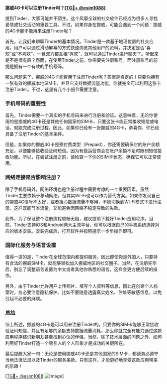 **挪威4G卡可以注册Tinder吗？[[TG💪+ @esim1088](https://t.me/s/esim1088)]**

提到Tinder，大家可能并不陌生。这个风靡全球的社交软件已经成为很多人寻找爱情或社交活动的重要工具。不过，如果你身在挪威，可能会遇到一个问题：挪威的4G卡能不能用来注册Tinder呢？

首先，让我们来聊聊Tinder的基本情况。Tinder是一款基于地理位置的社交应用，用户可以通过滑动屏幕的方式快速浏览其他用户的资料，并决定是否“喜欢”或“不喜欢”。一旦双方都互相“喜欢”，就可以通过Tinder进行聊天了。听起来是不是很有趣？然而，在使用Tinder之前，你需要先注册账号，而注册账号的前提是拥有一个有效的手机号码。

那么问题来了，挪威的4G卡能否用于注册Tinder呢？答案是肯定的！只要你拥有一张有效的挪威本地SIM卡，并且它支持数据流量功能，你就完全可以利用这张卡注册Tinder。不过，这里有几个小细节需要注意。

### 手机号码的重要性

首先，Tinder需要一个真实的手机号码来进行注册和验证。这意味着，无论你使用的是挪威的4G卡还是其他任何国家的SIM卡，只要这张卡能正常接收短信或电话，就能完成注册过程。因此，如果你已经有一张挪威的4G卡，恭喜你，你已经具备了注册Tinder的基本条件。

但是，如果你的挪威4G卡是预付费类型（Prepaid），你还需要确保它的账户余额充足，以便能够接收验证码短信。因为有些运营商会在账户余额不足时限制短信接收功能。所以，在尝试注册之前，请检查一下你的SIM卡状态，确保它可以正常使用。

### 网络连接是否影响注册？

除了手机号码外，网络环境也是注册过程中需要考虑的一个重要因素。虽然Tinder主要依赖于移动网络，但其实Wi-Fi也可以作为替代方案。如果你发现自己的挪威4G信号不太好，或者担心数据流量不够用，不妨切换到Wi-Fi模式下进行注册。这样既能节省流量，又能避免因网络不稳定导致的失败。

此外，为了保证整个注册流程顺畅无阻，建议提前下载好Tinder应用程序。目前，Tinder支持iOS和Android两大主流平台，你可以根据自己的手机系统选择对应的版本安装。安装完成后，打开软件并按照提示一步步操作即可。

### 国际化服务与语言设置

值得一提的是，Tinder在全球范围内都提供服务，因此即使你是外国人，只要持有合法的挪威SIM卡，就能够轻松加入挪威地区的社交圈子。当然，在注册完毕后，别忘了调整语言设置为中文或者其他你熟悉的语言，这样会更方便后续的操作。

另外，由于Tinder允许用户上传照片、填写个人资料等信息，因此在创建个人档案时，务必要注意隐私保护。比如不要随意透露真实姓名、住址等敏感信息，以免引起不必要的麻烦。

### 总结

综上所述，挪威的4G卡是可以用来注册Tinder的。只要你的SIM卡能够正常接收验证码短信，并且有足够的余额支持数据流量消耗，那么你就完全有能力通过这款应用程序结识新朋友甚至找到心仪的伴侣。当然，除了技术层面的问题之外，如何利用好Tinder打造一个吸引人的个人形象才是成功的关键所在。

最后提醒大家一句：无论是使用挪威4G卡还是其他国家的SIM卡，都请务必遵守当地法律法规以及Tinder的服务条款。只有这样，才能更好地享受这款应用带来的乐趣！

[[TG💪+ @esim1088](https://t.me/s/esim1088) ![Image](https://i.postimg.cc/4NQfJmqS/Snipaste-2025-05-13-00-14-12.png)]